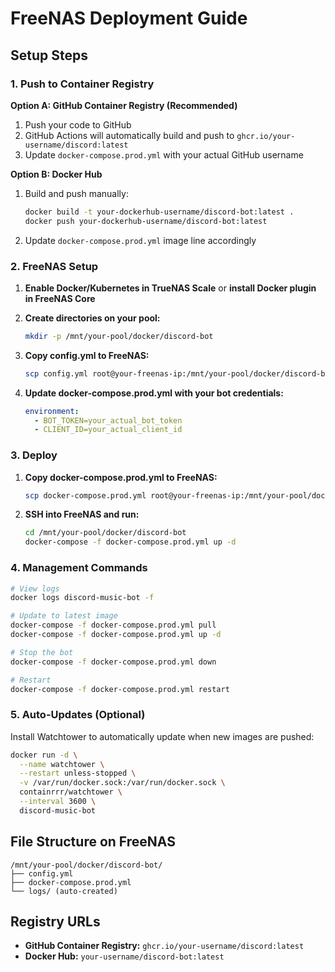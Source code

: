 # FreeNAS Deployment Guide

## Setup Steps

### 1. Push to Container Registry

**Option A: GitHub Container Registry (Recommended)**
1. Push your code to GitHub
2. GitHub Actions will automatically build and push to `ghcr.io/your-username/discord:latest`
3. Update `docker-compose.prod.yml` with your actual GitHub username

**Option B: Docker Hub**
1. Build and push manually:
   ```bash
   docker build -t your-dockerhub-username/discord-bot:latest .
   docker push your-dockerhub-username/discord-bot:latest
   ```
2. Update `docker-compose.prod.yml` image line accordingly

### 2. FreeNAS Setup

1. **Enable Docker/Kubernetes in TrueNAS Scale** or **install Docker plugin in FreeNAS Core**

2. **Create directories on your pool:**
   ```bash
   mkdir -p /mnt/your-pool/docker/discord-bot
   ```

3. **Copy config.yml to FreeNAS:**
   ```bash
   scp config.yml root@your-freenas-ip:/mnt/your-pool/docker/discord-bot/
   ```

4. **Update docker-compose.prod.yml with your bot credentials:**
   ```yaml
   environment:
     - BOT_TOKEN=your_actual_bot_token
     - CLIENT_ID=your_actual_client_id
   ```

### 3. Deploy

1. **Copy docker-compose.prod.yml to FreeNAS:**
   ```bash
   scp docker-compose.prod.yml root@your-freenas-ip:/mnt/your-pool/docker/discord-bot/
   ```

2. **SSH into FreeNAS and run:**
   ```bash
   cd /mnt/your-pool/docker/discord-bot
   docker-compose -f docker-compose.prod.yml up -d
   ```

### 4. Management Commands

```bash
# View logs
docker logs discord-music-bot -f

# Update to latest image
docker-compose -f docker-compose.prod.yml pull
docker-compose -f docker-compose.prod.yml up -d

# Stop the bot
docker-compose -f docker-compose.prod.yml down

# Restart
docker-compose -f docker-compose.prod.yml restart
```

### 5. Auto-Updates (Optional)

Install Watchtower to automatically update when new images are pushed:
```bash
docker run -d \
  --name watchtower \
  --restart unless-stopped \
  -v /var/run/docker.sock:/var/run/docker.sock \
  containrrr/watchtower \
  --interval 3600 \
  discord-music-bot
```

## File Structure on FreeNAS
```
/mnt/your-pool/docker/discord-bot/
├── config.yml
├── docker-compose.prod.yml
└── logs/ (auto-created)
```

## Registry URLs

- **GitHub Container Registry:** `ghcr.io/your-username/discord:latest`
- **Docker Hub:** `your-username/discord-bot:latest`